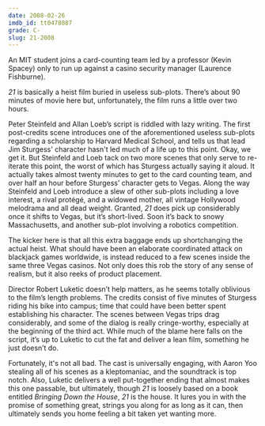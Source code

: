 ```yaml
---
date: 2008-02-26
imdb_id: tt0478087
grade: C-
slug: 21-2008
---
```


An MIT student joins a card-counting team led by a professor (Kevin Spacey) only to run up against a casino security manager (Laurence Fishburne).

_21_ is basically a heist film buried in useless sub-plots. There’s about 90 minutes of movie here but, unfortunately, the film runs a little over two hours.

Peter Steinfeld and Allan Loeb’s script is riddled with lazy writing. The first post-credits scene introduces one of the aforementioned useless sub-plots regarding a scholarship to Harvard Medical School, and tells us that lead Jim Sturgess' character hasn't led much of a life up to this point. Okay, we get it. But Steinfeld and Loeb tack on two more scenes that only serve to re-iterate this point, the worst of which has Sturgess actually saying it aloud. It actually takes almost twenty minutes to get to the card counting team, and over half an hour before Sturgess’ character gets to Vegas. Along the way Steinfeld and Loeb introduce a slew of other sub-plots including a love interest, a rival protégé, and a widowed mother, all vintage Hollywood melodrama and all dead weight. Granted, _21_ does pick up considerably once it shifts to Vegas, but it’s short-lived. Soon it’s back to snowy Massachusetts, and another sub-plot involving a robotics competition.

The kicker here is that all this extra baggage ends up shortchanging the actual heist. What should have been an elaborate coordinated attack on blackjack games worldwide, is instead reduced to a few scenes inside the same three Vegas casinos. Not only does this rob the story of any sense of realism, but it also reeks of product placement.

Director Robert Luketic doesn’t help matters, as he seems totally oblivious to the film’s length problems. The credits consist of five minutes of Sturgess riding his bike into campus; time that could have been better spent establishing his character. The scenes between Vegas trips drag considerably, and some of the dialog is really cringe-worthy, especially at the beginning of the third act. While much of the blame here falls on the script, it’s up to Luketic to cut the fat and deliver a lean film, something he just doesn’t do.

Fortunately, it's not all bad. The cast is universally engaging, with Aaron Yoo stealing all of his scenes as a kleptomaniac, and the soundtrack is top notch. Also, Luketic delivers a well put-together ending that almost makes this one passable, but ultimately, though _21_ is loosely based on a book entitled _Bringing Down the House_, _21_ is the house. It lures you in with the promise of something great, strings you along for as long as it can, then ultimately sends you home feeling a bit taken yet wanting more.
